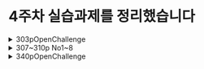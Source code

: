 # 4주차 실습과제를 정리했습니다

<details>
   <summary>303pOpenChallenge</summary>

   - **[JavaScript를 이용한 별 문자 출력 페이지](https://gubbib.github.io/webpgm/4Week/303pOpenChallenge/index.html)**
</details>

<details>
   <summary>307~310p No1~8</summary>

   - **[event를 이용한 동적 페이지 1](https://gubbib.github.io/webpgm/4Week/307_310pNo1_8/307pNo1/1/index.html)**
   - **[event를 이용한 동적 페이지 2](https://gubbib.github.io/webpgm/4Week/307_310pNo1_8/307pNo1/2/index.html)**
   - **[JavaScript만을 이용한 출력 페이지](https://gubbib.github.io/webpgm/4Week/307_310pNo1_8/307pNo2/index.html)**
   - **[JavaScript를 이용한 별 문자 출력 페이지](https://gubbib.github.io/webpgm/4Week/307_310pNo1_8/307pNo3/1/index.html)**
   - **[JavaScript만으로 table태그 생성](https://gubbib.github.io/webpgm/4Week/307_310pNo1_8/307pNo3/2/index.html)**
   - **[prompt를 용용한 출력 페이지](https://gubbib.github.io/webpgm/4Week/307_310pNo1_8/307pNo4/index.html)**
   - **[prompt응용 페이지(암호는 you)](https://gubbib.github.io/webpgm/4Week/307_310pNo1_8/307pNo5/index.html)** 
   - **[JavaScript if문 사용 페이지](https://gubbib.github.io/webpgm/4Week/307_310pNo1_8/307pNo6/1/index.html)**
   - **[JavaScript for문 사용 페이지](https://gubbib.github.io/webpgm/4Week/307_310pNo1_8/307pNo6/2/index.html)**
   - **[큰 자리수와 낮은자리수 같은지 비교](https://gubbib.github.io/webpgm/4Week/307_310pNo1_8/307pNo7/index.html)**
   - **[입력받은 수식 계산하는 페이지](https://gubbib.github.io/webpgm/4Week/307_310pNo1_8/307pNo8/index.html)**
</details>

<details>
   <summary>340pOpenChallenge</summary>

   - **[JavaScript만으로 ul태그와 li태그 생성](4Week/340pOPenChallenge/index.html)**
</details>
